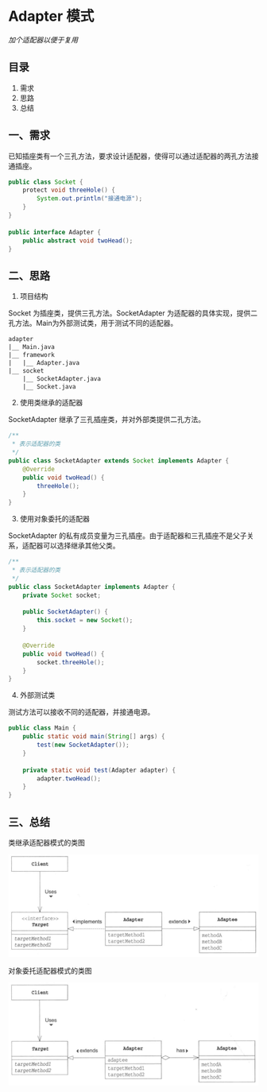 # Adapter 模式

*加个适配器以便于复用*

## 目录

1. 需求
2. 思路
3. 总结



## 一、需求

已知插座类有一个三孔方法，要求设计适配器，使得可以通过适配器的两孔方法接通插座。

```java
public class Socket {
    protect void threeHole() {
        System.out.println("接通电源");
    }
}

public interface Adapter {
    public abstract void twoHead();
}
```



## 二、思路

1. 项目结构

Socket 为插座类，提供三孔方法。SocketAdapter 为适配器的具体实现，提供二孔方法。Main为外部测试类，用于测试不同的适配器。

```
adapter
|__	Main.java
|__	framework
|	|__	Adapter.java
|__	socket
	|__	SocketAdapter.java
	|__	Socket.java
```



2. 使用类继承的适配器

SocketAdapter 继承了三孔插座类，并对外部类提供二孔方法。

```java
/**
 * 表示适配器的类
 */
public class SocketAdapter extends Socket implements Adapter {
    @Override
    public void twoHead() {
        threeHole();
    }
}
```



3. 使用对象委托的适配器

SocketAdapter 的私有成员变量为三孔插座。由于适配器和三孔插座不是父子关系，适配器可以选择继承其他父类。

```java
/**
 * 表示适配器的类
 */
public class SocketAdapter implements Adapter {
    private Socket socket;
    
    public SocketAdapter() {
        this.socket = new Socket();
    }
    
    @Override
    public void twoHead() {
        socket.threeHole();
    }
}
```



4. 外部测试类

测试方法可以接收不同的适配器，并接通电源。

```java
public class Main {
    public static void main(String[] args) {
        test(new SocketAdapter());
    }
    
    private static void test(Adapter adapter) {
        adapter.twoHead();
    }
}
```



## 三、总结

类继承适配器模式的类图

![image-20220501203249649](image-20220501203249649.png)



对象委托适配器模式的类图

![image-20220501203356470](image-20220501203356470.png)
